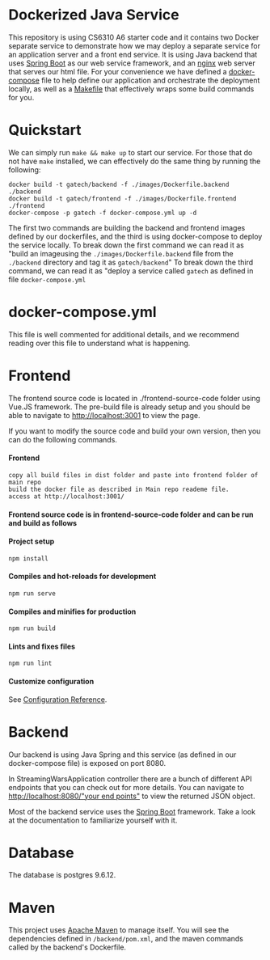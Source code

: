 # Dockerized Java Service
This repository is using CS6310 A6 starter code and it contains two Docker separate service to demonstrate how we may deploy a separate service for an application server and a front end service. 
It is using Java backend that uses [Spring Boot](https://spring.io/projects/spring-boot) as our web service framework, and an [nginx](https://www.nginx.com/) web server that serves our html file.
For your convenience we have defined a [docker-compose](https://docs.docker.com/compose/) file to help define our application and orchestrate the deployment locally, as well as a [Makefile](https://www.gnu.org/software/make/manual/make.html) that effectively wraps some build commands for you.

# Quickstart
We can simply run `make && make up` to start our service. For those that do not have `make` installed, we can effectively do the same thing by running the following:
```
docker build -t gatech/backend -f ./images/Dockerfile.backend ./backend
docker build -t gatech/frontend -f ./images/Dockerfile.frontend ./frontend
docker-compose -p gatech -f docker-compose.yml up -d
```
The first two commands are building the backend and frontend images defined by our dockerfiles, and the third is using docker-compose to deploy the service locally.
To break down the first command we can read it as "build an imageusing the `./images/Dockerfile.backend` file from the `./backend` directory and tag it as `gatech/backend`"
To break down the third command, we can read it as "deploy a service called `gatech` as defined in file `docker-compose.yml`

# docker-compose.yml
This file is well commented for additional details, and we recommend reading over this file to understand what is happening.

# Frontend
The frontend source code is located in ./frontend-source-code folder using Vue.JS framework. The pre-build file is already setup and 
you should be able to navigate to [http://localhost:3001](http://localhost:3001) to view the page.

If you want to modify the source code and build your own version, then you can do the following commands.

####  Frontend
```
copy all build files in dist folder and paste into frontend folder of main repo
build the docker file as described in Main repo reademe file.
access at http://localhost:3001/
```
####  Frontend source code is in frontend-source-code folder and can be run and build as follows
####  Project setup
```
npm install
```
####  Compiles and hot-reloads for development
```
npm run serve
```
####  Compiles and minifies for production
```
npm run build
```
####  Lints and fixes files
```
npm run lint
```
####  Customize configuration
See [Configuration Reference](https://cli.vuejs.org/config/).

# Backend
Our backend is using Java Spring and this service (as defined in our docker-compose file) is exposed on port 8080.

In StreamingWarsApplication controller there are a bunch of different API endpoints that you can check out for more details. You can navigate to [http://localhost:8080/"your end points"](http://localhost:8080/XXXXXX) to view the returned JSON object.

Most of the backend service uses the [Spring Boot](https://spring.io/projects/spring-boot) framework. Take a look at the documentation to familiarize yourself with it.

# Database
The database is postgres 9.6.12. 

# Maven 
This project uses [Apache Maven](https://maven.apache.org/) to manage itself. 
You will see the dependencies defined in `/backend/pom.xml`, and the maven commands called by the backend's Dockerfile.


